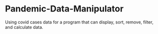 # Pandemic-Data-Manipulator
Using covid cases data for a program that can display, sort, remove, filter, and calculate data.
